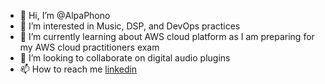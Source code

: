 - 👋 Hi, I’m @AlpaPhono
- 👀 I’m interested in Music, DSP, and DevOps practices
- 🌱 I’m currently learning about AWS cloud platform as I am preparing for my AWS cloud practitioners exam
- 💞️ I’m looking to collaborate on digital audio plugins
- 📫 How to reach me [linkedin](https://www.linkedin.com/in/ashley-alphonso-6a4a4b1a2/)

<!---
AlpaPhono/AlpaPhono is a ✨ special ✨ repository because its `README.md` (this file) appears on your GitHub profile.
You can click the Preview link to take a look at your changes.
--->
